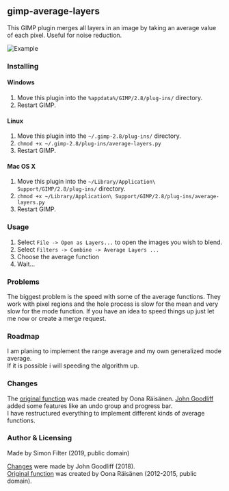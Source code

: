 ## gimp-average-layers

This GIMP plugin merges all layers in an image by taking an average value of each pixel. Useful for noise reduction.

![Example](/example.png?raw=true "Example")


### Installing

#### Windows

1. Move this plugin into the `%appdata%/GIMP/2.8/plug-ins/` directory.
2. Restart GIMP.


#### Linux

1. Move this plugin into the `~/.gimp-2.8/plug-ins/` directory.
2. `chmod +x ~/.gimp-2.8/plug-ins/average-layers.py`
3. Restart GIMP.


#### Mac OS X

1. Move this plugin into the `~/Library/Application\ Support/GIMP/2.8/plug-ins/` directory.
2. `chmod +x ~/Library/Application\ Support/GIMP/2.8/plug-ins/average-layers.py`
3. Restart GIMP.


### Usage

1. Select `File -> Open as Layers...` to open the images you wish to blend.
2. Select `Filters -> Combine -> Average Layers ...`
3. Choose the average function
4. Wait...


### Problems

The biggest problem is the speed with some of the average functions. 
They work with pixel regions and the hole process is slow for the mean and very slow for the mode function.
If you have an idea to speed things up just let me now or create a merge request.


### Roadmap

I am planing to implement the range average and my own generalized mode average.  
If it is possible i will speeding the algorithm up.


### Changes

The [original function][1] was made created by Oona Räisänen. [John Goodliff][2] added some features like an undo group and progress bar.  
I have restructured everything to implement different kinds of average functions.


### Author & Licensing
Made by Simon Filter (2019, public domain)

[Changes][2] were made by John Goodliff (2018).  
[Original function][1] was created by Oona Räisänen (2012-2015, public domain).


[1]: https://github.com/windytan/gimp-average-layers
[2]: https://github.com/jerboa88/gimp-average-layers
